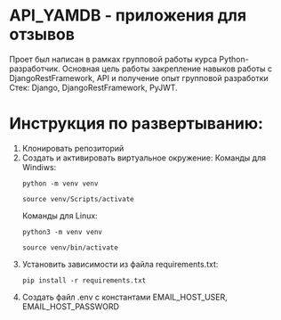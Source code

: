 # API_YAMDB - приложения для отзывов

Проет был написан в рамках групповой работы курса Python-разработчик. Основная цель работы закрепление навыков работы с DjangoRestFramework, API и получение опыт групповой разработки
Стек: Django, DjangoRestFramework, PyJWT.

# Инструкция по развертыванию:
1. Клонировать репозиторий
2. Создать и активировать виртуальное окружение:
   Команды для Windiws:
   ```
   python -m venv venv
   ```
   ```
   source venv/Scripts/activate
   ```
   Команды для Linux:
   ```
   python3 -m venv venv
   ```
   ```
   source venv/bin/activate
   ```
3. Установить зависимости из файла requirements.txt:
   ```
   pip install -r requirements.txt
   ```
4. Создать файл .env c константами EMAIL_HOST_USER, EMAIL_HOST_PASSWORD
